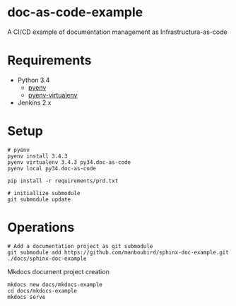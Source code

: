 # doc-as-code-example
A CI/CD example of documentation management as  Infrastructura-as-code


# Requirements

* Python 3.4
  * [pyenv](https://github.com/yyuu/pyenv)
  * [pyenv-virtualenv](https://github.com/yyuu/pyenv-virtualenv)
* Jenkins 2.x

# Setup

```
# pyenv 
pyenv install 3.4.3
pyenv virtualenv 3.4.3 py34.doc-as-code
pyenv local py34.doc-as-code

pip install -r requirements/prd.txt

# initiallize submodule
git submodule update

```

# Operations

```
# Add a documentation project as git submodule 
git submodule add https://github.com/manboubird/sphinx-doc-example.git ./docs/sphinx-doc-example

```

Mkdocs document project creation

```
mkdocs new docs/mkdocs-example
cd docs/mkdocs-example
mkdocs serve

```
